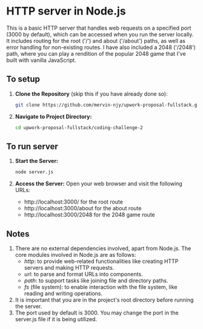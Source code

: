 # HTTP server in Node.js

This is a basic HTTP server that handles web requests on a specified port (3000 by default), which can be accessed when you run the server locally. It includes routing for the root ('/') and about ('/about') paths, as well as error handling for non-existing routes. I have also included a 2048 ('/2048') path, where you can play a rendition of the popular 2048 game that I've built with vanilla JavaScript.

## To setup

1. **Clone the Repository** (skip this if you have already done so):

   ```bash
   git clone https://github.com/mervin-njy/upwork-proposal-fullstack.git
   ```

2. **Navigate to Project Directory:**

   ```bash
   cd upwork-proposal-fullstack/coding-challenge-2
   ```

## To run server

1. **Start the Server:**

   ```bash
   node server.js
   ```

2. **Access the Server:**
   Open your web browser and visit the following URLs:
   - http://localhost:3000/ for the root route
   - http://localhost:3000/about for the about route
   - http://localhost:3000/2048 for the 2048 game route

## Notes

1. There are no external dependencies involved, apart from Node.js. The core modules involved in Node.js are as follows:
   - _http_: to provide web-related functionalities like creating HTTP servers and making HTTP requests.
   - _url_: to parse and format URLs into components.
   - _path_: to support tasks like joining file and directory paths.
   - _fs_ (file system): to enable interaction with the file system, like reading and writing operations.
2. It is important that you are in the project's root directory before running the server.
3. The port used by default is 3000. You may change the port in the server.js file if it is being utilized.
